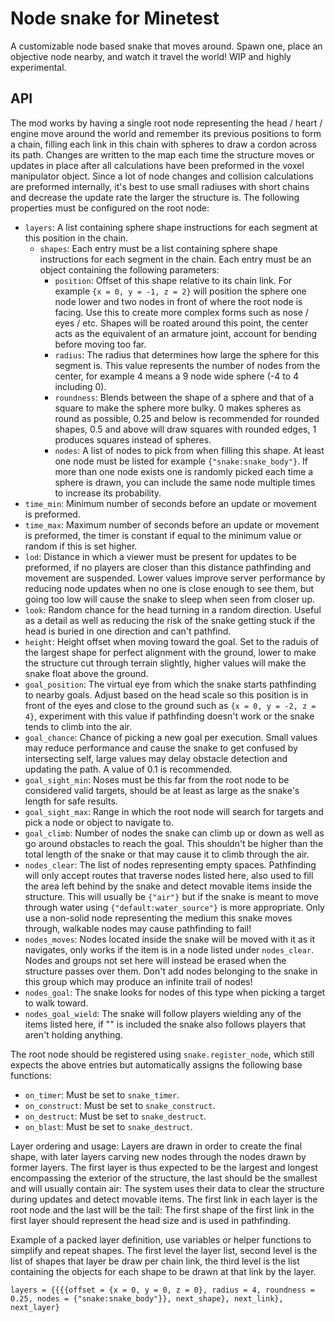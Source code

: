 # Node snake for Minetest

A customizable node based snake that moves around. Spawn one, place an objective node nearby, and watch it travel the world! WIP and highly experimental.

## API

The mod works by having a single root node representing the head / heart / engine move around the world and remember its previous positions to form a chain, filling each link in this chain with spheres to draw a cordon across its path. Changes are written to the map each time the structure moves or updates in place after all calculations have been preformed in the voxel manipulator object. Since a lot of node changes and collision calculations are preformed internally, it's best to use small radiuses with short chains and decrease the update rate the larger the structure is. The following properties must be configured on the root node:

  - `layers`: A list containing sphere shape instructions for each segment at this position in the chain.
    - `shapes`: Each entry must be a list containing sphere shape instructions for each segment in the chain. Each entry must be an object containing the following parameters:
      - `position`: Offset of this shape relative to its chain link. For example `{x = 0, y = -1, z = 2}` will position the sphere one node lower and two nodes in front of where the root node is facing. Use this to create more complex forms such as nose / eyes / etc. Shapes will be roated around this point, the center acts as the equivalent of an armature joint, account for bending before moving too far.
      - `radius`: The radius that determines how large the sphere for this segment is. This value represents the number of nodes from the center, for example 4 means a 9 node wide sphere (-4 to 4 including 0).
      - `roundness`: Blends between the shape of a sphere and that of a square to make the sphere more bulky. 0 makes spheres as round as possible, 0.25 and below is recommended for rounded shapes, 0.5 and above will draw squares with rounded edges, 1 produces squares instead of spheres.
      - `nodes`: A list of nodes to pick from when filling this shape. At least one node must be listed for example `{"snake:snake_body"}`. If more than one node exists one is randomly picked each time a sphere is drawn, you can include the same node multiple times to increase its probability.
  - `time_min`: Minimum number of seconds before an update or movement is preformed.
  - `time_max`: Maximum number of seconds before an update or movement is preformed, the timer is constant if equal to the minimum value or random if this is set higher.
  - `lod`: Distance in which a viewer must be present for updates to be preformed, if no players are closer than this distance pathfinding and movement are suspended. Lower values improve server performance by reducing node updates when no one is close enough to see them, but going too low will cause the snake to sleep when seen from closer up.
  - `look`: Random chance for the head turning in a random direction. Useful as a detail as well as reducing the risk of the snake getting stuck if the head is buried in one direction and can't pathfind.
  - `height`: Height offset when moving toward the goal. Set to the raduis of the largest shape for perfect alignment with the ground, lower to make the structure cut through terrain slightly, higher values will make the snake float above the ground.
  - `goal_position`: The virtual eye from which the snake starts pathfinding to nearby goals. Adjust based on the head scale so this position is in front of the eyes and close to the ground such as `{x = 0, y = -2, z = 4}`, experiment with this value if pathfinding doesn't work or the snake tends to climb into the air.
  - `goal_chance`: Chance of picking a new goal per execution. Small values may reduce performance and cause the snake to get confused by intersecting self, large values may delay obstacle detection and updating the path. A value of 0.1 is recommended.
  - `goal_sight_min`: Noses must be this far from the root node to be considered valid targets, should be at least as large as the snake's length for safe results.
  - `goal_sight_max`: Range in which the root node will search for targets and pick a node or object to navigate to.
  - `goal_climb`: Number of nodes the snake can climb up or down as well as go around obstacles to reach the goal. This shouldn't be higher than the total length of the snake or that may cause it to climb through the air.
  - `nodes_clear`: The list of nodes representing empty spaces. Pathfinding will only accept routes that traverse nodes listed here, also used to fill the area left behind by the snake and detect movable items inside the structure. This will usually be `{"air"}` but if the snake is meant to move through water using `{"default:water_source"}` is more appropriate. Only use a non-solid node representing the medium this snake moves through, walkable nodes may cause pathfinding to fail!
  - `nodes_moves`: Nodes located inside the snake will be moved with it as it navigates, only works if the item is in a node listed under `nodes_clear`. Nodes and groups not set here will instead be erased when the structure passes over them. Don't add nodes belonging to the snake in this group which may produce an infinite trail of nodes!
  - `nodes_goal`: The snake looks for nodes of this type when picking a target to walk toward.
  - `nodes_goal_wield`: The snake will follow players wielding any of the items listed here, if "" is included the snake also follows players that aren't holding anything.

The root node should be registered using `snake.register_node`, which still expects the above entries but automatically assigns the following base functions:

  - `on_timer`: Must be set to `snake_timer`.
  - `on_construct`: Must be set to `snake_construct`.
  - `on_destruct`: Must be set to `snake_destruct`.
  - `on_blast`: Must be set to `snake_destruct`.

Layer ordering and usage: Layers are drawn in order to create the final shape, with later layers carving new nodes through the nodes drawn by former layers. The first layer is thus expected to be the largest and longest encompassing the exterior of the structure, the last should be the smallest and will usually contain air: The system uses their data to clear the structure during updates and detect movable items. The first link in each layer is the root node and the last will be the tail: The first shape of the first link in the first layer should represent the head size and is used in pathfinding.

Example of a packed layer definition, use variables or helper functions to simplify and repeat shapes. The first level the layer list, second level is the list of shapes that layer be draw per chain link, the third level is the list containing the objects for each shape to be drawn at that link by the layer.

`layers = {{{{offset = {x = 0, y = 0, z = 0}, radius = 4, roundness = 0.25, nodes = {"snake:snake_body"}}, next_shape}, next_link}, next_layer}`
